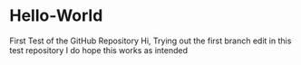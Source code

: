 # Hello-World
First Test of the GitHub Repository
Hi, Trying out the first branch edit in this test repository
I do hope this works as intended

